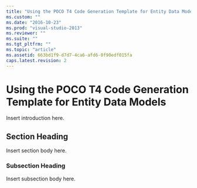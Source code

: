 ```yaml
---
title: "Using the POCO T4 Code Generation Template for Entity Data Models | Microsoft Docs"
ms.custom: ""
ms.date: "2016-10-23"
ms.prod: "visual-studio-2013"
ms.reviewer: ""
ms.suite: ""
ms.tgt_pltfrm: ""
ms.topic: "article"
ms.assetid: 663bd1f9-d7d7-4ca6-afd6-0f90edf015fa
caps.latest.revision: 2
---
```

# Using the POCO T4 Code Generation Template for Entity Data Models
Insert introduction here.  
  
## Section Heading  
 Insert section body here.  
  
### Subsection Heading  
 Insert subsection body here.